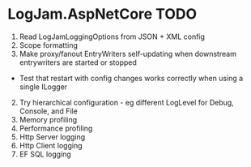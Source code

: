 # LogJam.AspNetCore TODO

1. Read LogJamLoggingOptions from JSON + XML config
2. Scope<TState> formatting
1. Make proxy/fanout EntryWriters self-updating when downstream entrywriters are started or stopped
  * Test that restart with config changes works correctly when using a single ILogger
2. Try hierarchical configuration - eg different LogLevel for Debug, Console, and File
3. Memory profiling
4. Performance profiling
5. Http Server logging
6. Http Client logging
7. EF SQL logging